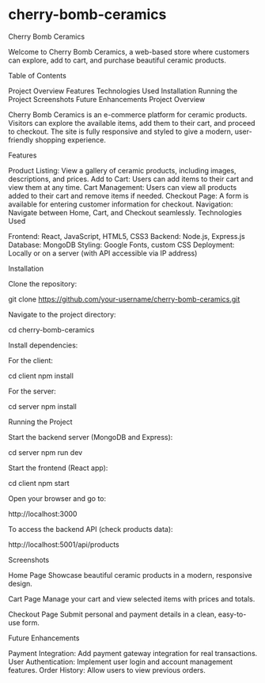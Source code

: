 # cherry-bomb-ceramics

Cherry Bomb Ceramics

Welcome to Cherry Bomb Ceramics, a web-based store where customers can explore, add to cart, and purchase beautiful ceramic products.

Table of Contents

Project Overview
Features
Technologies Used
Installation
Running the Project
Screenshots
Future Enhancements
Project Overview

Cherry Bomb Ceramics is an e-commerce platform for ceramic products. Visitors can explore the available items, add them to their cart, and proceed to checkout. The site is fully responsive and styled to give a modern, user-friendly shopping experience.

Features

Product Listing: View a gallery of ceramic products, including images, descriptions, and prices.
Add to Cart: Users can add items to their cart and view them at any time.
Cart Management: Users can view all products added to their cart and remove items if needed.
Checkout Page: A form is available for entering customer information for checkout.
Navigation: Navigate between Home, Cart, and Checkout seamlessly.
Technologies Used

Frontend: React, JavaScript, HTML5, CSS3
Backend: Node.js, Express.js
Database: MongoDB
Styling: Google Fonts, custom CSS
Deployment: Locally or on a server (with API accessible via IP address)

Installation

Clone the repository:

git clone https://github.com/your-username/cherry-bomb-ceramics.git

Navigate to the project directory:

cd cherry-bomb-ceramics

Install dependencies:

For the client:

cd client
npm install

For the server:

cd server
npm install

Running the Project

Start the backend server (MongoDB and Express):

cd server
npm run dev

Start the frontend (React app):

cd client
npm start

Open your browser and go to:

http://localhost:3000

To access the backend API (check products data):

http://localhost:5001/api/products

Screenshots

Home Page
Showcase beautiful ceramic products in a modern, responsive design.

Cart Page
Manage your cart and view selected items with prices and totals.

Checkout Page
Submit personal and payment details in a clean, easy-to-use form.

Future Enhancements

Payment Integration: Add payment gateway integration for real transactions.
User Authentication: Implement user login and account management features.
Order History: Allow users to view previous orders.